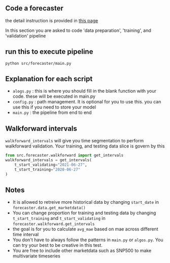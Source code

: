 ## Code a forecaster

the detail instruction is provided in [this page](https://docs.google.com/document/d/1jzxk1itNAUgwmJIzWonfWh8PlGJTIb0yvbpnKrwbyJQ/edit?usp=sharing)

In this section you are asked to code 'data preparation', 'training', and 'validation' pipeline

## run this to execute pipeline
```shell
python src/forecaster/main.py
```


## Explanation for each script
 - ```alogs.py``` : this is where you should fill in the blank function with your code. these will be executed in main.py
 - ```config.py``` : path management. It is optional for you to use this. you can use this if you need to store your model
 - ```main.py``` : the pipeline from end to end

## Walkforward intervals
```walkforward_intervals``` will give you time segmentation to perform walkforward validation.
Your training, and testing data slice is govern by this

```python
from src.forecaster.walkforward import get_intervals
walkforward_intervals = get_intervals(
    t_start_validating="2021-06-27",
    t_start_training="2020-06-27"
)
```

## Notes
- It is allowed to retreive more historical data by changing ```start_date``` in ```forecaster.data.get_marketdata()```
- You can change proportion for training and testing data by changing ```t_start_training``` and 
```t_start_validating``` in ```forecaster.walkforward.get_intervals```
- the goal is for you to calculate ```avg_mae``` based on mae across different time interval
- You don't have to always follow the patterns in ```main.py``` or ```algos.py```. You can try your best to be creative in this test.
- You are free to include other marketdata such as SNP500 to make multivariate timeseries